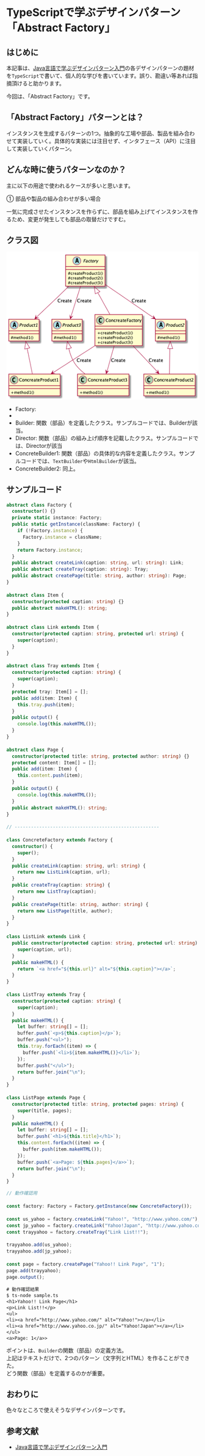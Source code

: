 # TypeScriptで学ぶデザインパターン「Abstract Factory」
## はじめに
本記事は、[Java言語で学ぶデザインパターン入門](https://www.amazon.co.jp/%E5%A2%97%E8%A3%9C%E6%94%B9%E8%A8%82%E7%89%88-Java%E8%A8%80%E8%AA%9E%E3%81%A7%E5%AD%A6%E3%81%B6%E3%83%87%E3%82%B6%E3%82%A4%E3%83%B3%E3%83%91%E3%82%BF%E3%83%BC%E3%83%B3%E5%85%A5%E9%96%80-%E7%B5%90%E5%9F%8E-%E6%B5%A9-ebook/dp/B00I8ATHGW/ref=sr_1_1?__mk_ja_JP=%E3%82%AB%E3%82%BF%E3%82%AB%E3%83%8A&dchild=1&keywords=Java%E8%A8%80%E8%AA%9E%E3%81%A7%E5%AD%A6%E3%81%B6%E3%83%87%E3%82%B6%E3%82%A4%E3%83%B3%E3%83%91%E3%82%BF%E3%83%BC%E3%83%B3%E5%85%A5%E9%96%80&qid=1588525185&sr=8-1)の各デザインパターンの題材を`TypeScript`で書いて、個人的な学びを書いています。誤り、勘違い等あれば指摘頂けると助かります。  
  
今回は、「Abstract Factory」です。  

## 「Abstract Factory」パターンとは？
インスタンスを生成するパターンの1つ。抽象的な工場や部品、製品を組み合わせて実装していく。具体的な実装には注目せず、インタフェース（API）に注目して実装していくパターン。

## どんな時に使うパターンなのか？
主に以下の用途で使われるケースが多いと思います。  
  
① 部品や製品の組み合わせが多い場合  
  
一気に完成させたインスタンスを作らずに、部品を組み上げてインスタンスを作るため、変更が発生しても部品の取替だけですむ。  

## クラス図
![AbstractFactoryClassDiagram](https://github.com/Kodak4400/DesignPattern/blob/master/AbstractFactory/AbstractFactory.png)

- Factory:
- 
- Builder: 関数（部品）を定義したクラス。サンプルコードでは、Builderが該当。
- Director: 関数（部品）の組み上げ順序を記載したクラス。サンプルコードでは、Directorが該当
- ConcreteBuilder1: 関数（部品）の具体的な内容を定義したクラス。サンプルコードでは、`TextBuilder`や`HtmlBuilder`が該当。
- ConcreteBuilder2: 同上。

## サンプルコード
```TypeScript:AbstractFactory.ts
abstract class Factory {
  constructor() {}
  private static instance: Factory;
  public static getInstance(className: Factory) {
    if (!Factory.instance) {
      Factory.instance = className;
    }
    return Factory.instance;
  }
  public abstract createLink(caption: string, url: string): Link;
  public abstract createTray(caption: string): Tray;
  public abstract createPage(title: string, author: string): Page;
}

abstract class Item {
  constructor(protected caption: string) {}
  public abstract makeHTML(): string;
}

abstract class Link extends Item {
  constructor(protected caption: string, protected url: string) {
    super(caption);
  }
}

abstract class Tray extends Item {
  constructor(protected caption: string) {
    super(caption);
  }
  protected tray: Item[] = [];
  public add(item: Item) {
    this.tray.push(item);
  }
  public output() {
    console.log(this.makeHTML());
  }
}

abstract class Page {
  constructor(protected title: string, protected author: string) {}
  protected content: Item[] = [];
  public add(item: Item) {
    this.content.push(item);
  }
  public output() {
    console.log(this.makeHTML());
  }
  public abstract makeHTML(): string;
}

// -----------------------------------------------------

class ConcreteFactory extends Factory {
  constructor() {
    super();
  }
  public createLink(caption: string, url: string) {
    return new ListLink(caption, url);
  }
  public createTray(caption: string) {
    return new ListTray(caption);
  }
  public createPage(title: string, author: string) {
    return new ListPage(title, author);
  }
}

class ListLink extends Link {
  public constructor(protected caption: string, protected url: string) {
    super(caption, url);
  }
  public makeHTML() {
    return `<a href="${this.url}" alt="${this.caption}"></a>`;
  }
}

class ListTray extends Tray {
  constructor(protected caption: string) {
    super(caption);
  }
  public makeHTML() {
    let buffer: string[] = [];
    buffer.push(`<p>${this.caption}</p>`);
    buffer.push("<ul>");
    this.tray.forEach((item) => {
      buffer.push(`<li>${item.makeHTML()}</li>`);
    });
    buffer.push("</ul>");
    return buffer.join("\n");
  }
}

class ListPage extends Page {
  constructor(protected title: string, protected pages: string) {
    super(title, pages);
  }
  public makeHTML() {
    let buffer: string[] = [];
    buffer.push(`<h1>${this.title}</h1>`);
    this.content.forEach((item) => {
      buffer.push(item.makeHTML());
    });
    buffer.push(`<a>Page: ${this.pages}</a>>`);
    return buffer.join("\n");
  }
}
```

```TypeScript:Main.ts
// 動作確認用

const factory: Factory = Factory.getInstance(new ConcreteFactory());

const us_yahoo = factory.createLink("Yahoo!", "http://www.yahoo.com/");
const jp_yahoo = factory.createLink("Yahoo!Japan", "http://www.yahoo.co.jp/");
const trayyahoo = factory.createTray("Link List!!");

trayyahoo.add(us_yahoo);
trayyahoo.add(jp_yahoo);

const page = factory.createPage("Yahoo!! Link Page", "1");
page.add(trayyahoo);
page.output();
```

```shell:動作確認結果
# 動作確認結果
$ ts-node sample.ts 
<h1>Yahoo!! Link Page</h1>
<p>Link List!!</p>
<ul>
<li><a href="http://www.yahoo.com/" alt="Yahoo!"></a></li>
<li><a href="http://www.yahoo.co.jp/" alt="Yahoo!Japan"></a></li>
</ul>
<a>Page: 1</a>>
```
  
ポイントは、`Builder`の関数（部品）の定義方法。  
上記はテキストだけで、2つのパターン（文字列とHTML）を作ることができた。  
どう関数（部品）を定義するのかが重要。  
  
## おわりに
色々なところで使えそうなデザインパターンです。  

## 参考文献
- [Java言語で学ぶデザインパターン入門](https://www.amazon.co.jp/%E5%A2%97%E8%A3%9C%E6%94%B9%E8%A8%82%E7%89%88-Java%E8%A8%80%E8%AA%9E%E3%81%A7%E5%AD%A6%E3%81%B6%E3%83%87%E3%82%B6%E3%82%A4%E3%83%B3%E3%83%91%E3%82%BF%E3%83%BC%E3%83%B3%E5%85%A5%E9%96%80-%E7%B5%90%E5%9F%8E-%E6%B5%A9-ebook/dp/B00I8ATHGW/ref=sr_1_1?__mk_ja_JP=%E3%82%AB%E3%82%BF%E3%82%AB%E3%83%8A&dchild=1&keywords=Java%E8%A8%80%E8%AA%9E%E3%81%A7%E5%AD%A6%E3%81%B6%E3%83%87%E3%82%B6%E3%82%A4%E3%83%B3%E3%83%91%E3%82%BF%E3%83%BC%E3%83%B3%E5%85%A5%E9%96%80&qid=1588525185&sr=8-1)
